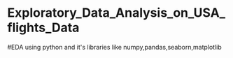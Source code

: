 # Exploratory_Data_Analysis_on_USA_flights_Data

#EDA using python and it's libraries like numpy,pandas,seaborn,matplotlib
